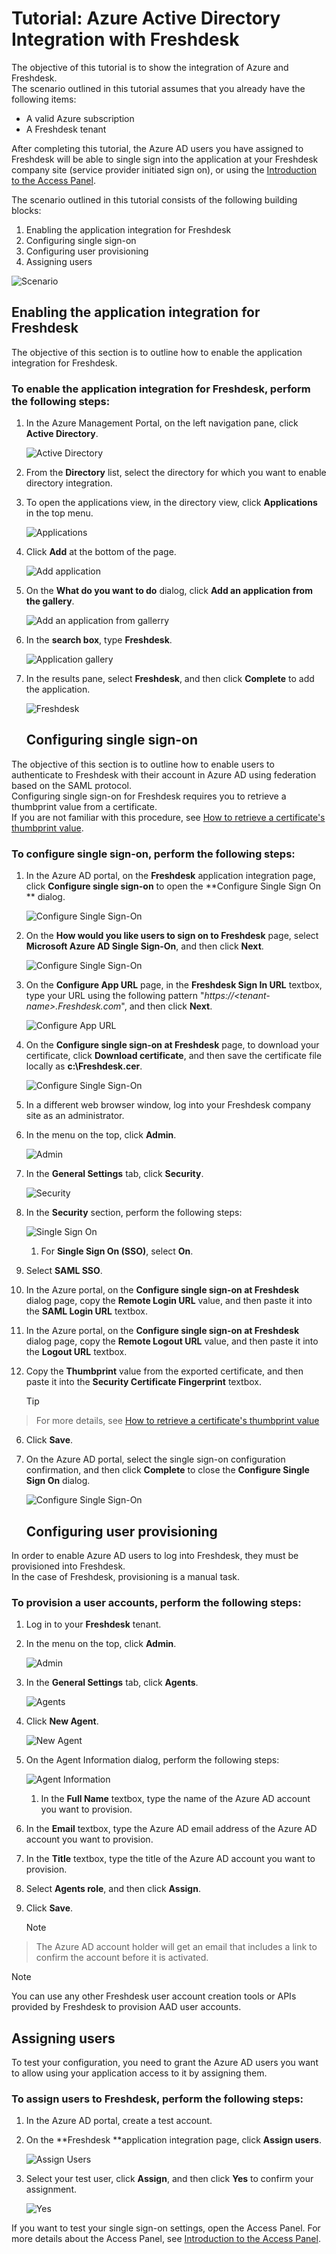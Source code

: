 <properties 
    pageTitle="Tutorial: Azure Active Directory Integration with Freshdesk | Microsoft Azure" 
    description="Learn how to use Freshdesk with Azure Active Directory to enable single sign-on, automated provisioning, and more!" 
    services="active-directory" 
    authors="jeevansd"  
    documentationCenter="na" 
    manager="stevenpo"/>

<tags 
    ms.service="active-directory" 
    ms.devlang="na" 
    ms.topic="article" 
    ms.tgt_pltfrm="na" 
    ms.workload="identity" 
    ms.date="01/14/2016" 
    ms.author="jeedes" />

# Tutorial: Azure Active Directory Integration with Freshdesk
The objective of this tutorial is to show the integration of Azure and Freshdesk.  
The scenario outlined in this tutorial assumes that you already have the following items:

* A valid Azure subscription
* A Freshdesk tenant

After completing this tutorial, the Azure AD users you have assigned to Freshdesk will be able to single sign into the application at your Freshdesk company site (service provider initiated sign on), or using the [Introduction to the Access Panel](active-directory-saas-access-panel-introduction.md).

The scenario outlined in this tutorial consists of the following building blocks:

1. Enabling the application integration for Freshdesk
2. Configuring single sign-on
3. Configuring user provisioning
4. Assigning users

![Scenario](./media/active-directory-saas-freshdesk-tutorial/IC776761.png "Scenario")

## Enabling the application integration for Freshdesk
The objective of this section is to outline how to enable the application integration for Freshdesk.

### To enable the application integration for Freshdesk, perform the following steps:
1. In the Azure Management Portal, on the left navigation pane, click **Active Directory**.

   ![Active Directory](./media/active-directory-saas-freshdesk-tutorial/IC700993.png "Active Directory")

2. From the **Directory** list, select the directory for which you want to enable directory integration.

3. To open the applications view, in the directory view, click **Applications** in the top menu.

   ![Applications](./media/active-directory-saas-freshdesk-tutorial/IC700994.png "Applications")

4. Click **Add** at the bottom of the page.

   ![Add application](./media/active-directory-saas-freshdesk-tutorial/IC749321.png "Add application")

5. On the **What do you want to do** dialog, click **Add an application from the gallery**.

   ![Add an application from gallerry](./media/active-directory-saas-freshdesk-tutorial/IC749322.png "Add an application from gallerry")

6. In the **search box**, type **Freshdesk**.

   ![Application gallery](./media/active-directory-saas-freshdesk-tutorial/IC776762.png "Application gallery")

7. In the results pane, select **Freshdesk**, and then click **Complete** to add the application.

   ![Freshdesk](./media/active-directory-saas-freshdesk-tutorial/IC776763.png "Freshdesk")

   ## Configuring single sign-on

The objective of this section is to outline how to enable users to authenticate to Freshdesk with their account in Azure AD using federation based on the SAML protocol.  
Configuring single sign-on for Freshdesk requires you to retrieve a thumbprint value from a certificate.  
If you are not familiar with this procedure, see [How to retrieve a certificate's thumbprint value](http://youtu.be/YKQF266SAxI).

### To configure single sign-on, perform the following steps:
1. In the Azure AD portal, on the **Freshdesk** application integration page, click **Configure single sign-on** to open the **Configure Single Sign On ** dialog.

   ![Configure Single Sign-On](./media/active-directory-saas-freshdesk-tutorial/IC776764.png "Configure Single Sign-On")

2. On the **How would you like users to sign on to Freshdesk** page, select **Microsoft Azure AD Single Sign-On**, and then click **Next**.

   ![Configure Single Sign-On](./media/active-directory-saas-freshdesk-tutorial/IC776765.png "Configure Single Sign-On")

3. On the **Configure App URL** page, in the **Freshdesk Sign In URL** textbox, type your URL using the following pattern "*https://\<tenant-name\>.Freshdesk.com*", and then click **Next**.

   ![Configure App URL](./media/active-directory-saas-freshdesk-tutorial/IC776766.png "Configure App URL")

4. On the **Configure single sign-on at Freshdesk** page, to download your certificate, click **Download certificate**, and then save the certificate file locally as **c:\\Freshdesk.cer**.

   ![Configure Single Sign-On](./media/active-directory-saas-freshdesk-tutorial/IC776767.png "Configure Single Sign-On")

5. In a different web browser window, log into your Freshdesk company site as an administrator.

6. In the menu on the top, click **Admin**.

   ![Admin](./media/active-directory-saas-freshdesk-tutorial/IC776768.png "Admin")

7. In the **General Settings** tab, click **Security**.

   ![Security](./media/active-directory-saas-freshdesk-tutorial/IC776769.png "Security")

8. In the **Security** section, perform the following steps:

   ![Single Sign On](./media/active-directory-saas-freshdesk-tutorial/IC776770.png "Single Sign On")

   1. For **Single Sign On (SSO)**, select **On**.
2. Select **SAML SSO**.
3. In the Azure portal, on the **Configure single sign-on at Freshdesk** dialog page, copy the **Remote Login URL** value, and then paste it into the **SAML Login URL** textbox.
4. In the Azure portal, on the **Configure single sign-on at Freshdesk** dialog page, copy the **Remote Logout URL** value, and then paste it into the **Logout URL** textbox.
5. Copy the **Thumbprint** value from the exported certificate, and then paste it into the **Security Certificate Fingerprint** textbox.  

   > [!TIP]
> For more details, see [How to retrieve a certificate's thumbprint value](http://youtu.be/YKQF266SAxI)
> 
6. Click **Save**.


9. On the Azure AD portal, select the single sign-on configuration confirmation, and then click **Complete** to close the **Configure Single Sign On** dialog.

   ![Configure Single Sign-On](./media/active-directory-saas-freshdesk-tutorial/IC776771.png "Configure Single Sign-On")

   ## Configuring user provisioning

In order to enable Azure AD users to log into Freshdesk, they must be provisioned into Freshdesk.  
In the case of Freshdesk, provisioning is a manual task.

### To provision a user accounts, perform the following steps:
1. Log in to your **Freshdesk** tenant.

2. In the menu on the top, click **Admin**.

   ![Admin](./media/active-directory-saas-freshdesk-tutorial/IC776772.png "Admin")

3. In the **General Settings** tab, click **Agents**.

   ![Agents](./media/active-directory-saas-freshdesk-tutorial/IC776773.png "Agents")

4. Click **New Agent**.

   ![New Agent](./media/active-directory-saas-freshdesk-tutorial/IC776774.png "New Agent")

5. On the Agent Information dialog, perform the following steps:

   ![Agent Information](./media/active-directory-saas-freshdesk-tutorial/IC776775.png "Agent Information")

   1. In the **Full Name** textbox, type the name of the Azure AD account you want to provision.
2. In the **Email** textbox, type the Azure AD email address of the Azure AD account you want to provision.
3. In the **Title** textbox, type the title of the Azure AD account you want to provision.
4. Select **Agents role**, and then click **Assign**.
5. Click **Save**.

   > [!NOTE]
> The Azure AD account holder will get an email that includes a link to confirm the account before it is activated.
> 
> 


> [!NOTE]
> You can use any other Freshdesk user account creation tools or APIs provided by Freshdesk to provision AAD user accounts.
> 
> 
## Assigning users
To test your configuration, you need to grant the Azure AD users you want to allow using your application access to it by assigning them.

### To assign users to Freshdesk, perform the following steps:
1. In the Azure AD portal, create a test account.

2. On the **Freshdesk **application integration page, click **Assign users**.

   ![Assign Users](./media/active-directory-saas-freshdesk-tutorial/IC776776.png "Assign Users")

3. Select your test user, click **Assign**, and then click **Yes** to confirm your assignment.

   ![Yes](./media/active-directory-saas-freshdesk-tutorial/IC767830.png "Yes")


If you want to test your single sign-on settings, open the Access Panel. For more details about the Access Panel, see [Introduction to the Access Panel](active-directory-saas-access-panel-introduction.md).


